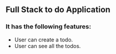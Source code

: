 ## Full Stack to do Application
### It has the following features:
  - User can create a todo.
  - User can see all the todos. 
